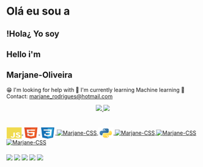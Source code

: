 # Olá eu sou a
## !Hola¿ Yo soy
## Hello i'm
## Marjane-Oliveira
😁 I'm looking for help with
🐍 I'm currently learning Machine learning
📧 Contact: marjane_rodrigues@hotmail.com
 
            
          
<div align="center">
  <a href="https://github.com/Marjane/506">
  <img height="180em" src="https://github-readme-stats.vercel.app/api?username=Marjane506&show_icons=true&theme=highcontrast&include_all_commits=true&count_private=true"/>
  <img height="180em" src="https://github-readme-stats.vercel.app/api/top-langs/?username=Marjane506&layout=compact&langs_count=7&theme=highcontrast"/>
</div>

###

<div style="display: inline_block"><br>
  <img align="center" alt="-Js" height="30" width="40" src="https://raw.githubusercontent.com/devicons/devicon/master/icons/javascript/javascript-plain.svg">
  <img align="center" alt="Marjane-HTML" height="30" width="40" src="https://raw.githubusercontent.com/devicons/devicon/master/icons/html5/html5-original.svg">
  <img align="center" alt="Marjane-CSS" height="30" width="40" src="https://raw.githubusercontent.com/devicons/devicon/master/icons/css3/css3-original.svg">
  <img align="center" alt="Marjane-CSS" height="30" width="40"src="https://cdn.jsdelivr.net/gh/devicons/devicon/icons/bootstrap/bootstrap-original.svg" />
  <img align="center" alt="Marjane-Python" height="30" width="40" src="https://raw.githubusercontent.com/devicons/devicon/master/icons/python/python-original.svg">
  <img align="center" alt="Marjane-CSS" height="30" width="40" src="https://cdn.jsdelivr.net/gh/devicons/devicon/icons/anaconda/anaconda-original.svg">
  <img align="center" alt="Marjane-CSS" height="50" width="60"src="https://cdn.jsdelivr.net/gh/devicons/devicon/icons/php/php-original.svg">
  <img align="center" alt="Marjane-CSS" height="30" width="40"src="https://cdn.jsdelivr.net/gh/devicons/devicon/icons/mysql/mysql-original-wordmark.svg">
 </div>
  
  ###
  <div> 
  <a href="https://www.youtube.com/" target="_blank"><img src="https://img.shields.io/badge/YouTube-FF0000?style=for-the-badge&logo=youtube&logoColor=white" target="_blank"></a>
  <a href="https://www.instagram.com/marjanerodrigues/" target="_blank"><img src="https://img.shields.io/badge/-Instagram-%23E4405F?style=for-the-badge&logo=instagram&logoColor=white" target="_blank"></a>
 <a href="https://discord.gg/wagxzStdcR" target="_blank"><img src="https://img.shields.io/badge/Discord-7289DA?style=for-the-badge&logo=discord&logoColor=white" target="_blank"></a> 
  <a href="https://discord.com/channels/@me" target="_blank"><img src="https://img.shields.io/badge/-LinkedIn-%230077B5?style=for-the-badge&logo=linkedin&logoColor=white" target="_blank"></a> 
  <a href="https://www.linkedin.com/feed/?trk=sem-ga_campid%3D18146679037_asid%3D140850334975_crid%3D619061882350_kw%3Dlinkedin_d%3Dc_tid%3Dkwd-148086543_n%3Dg_mt%3De_geo%3D1005507_slid%3D" target="_blank"><img src="https://img.shields.io/badge/-LinkedIn-%230077B5?style=for-the-badge&logo=linkedin&logoColor=white" target="_blank"></a> 
 
 
</div>
